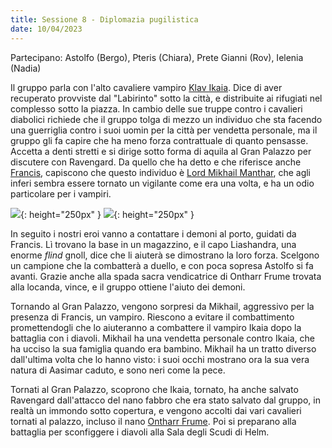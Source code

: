 ```yaml
---
title: Sessione 8 - Diplomazia pugilistica
date: 10/04/2023
---
```

Partecipano: Astolfo (Bergo), Pteris (Chiara), Prete Gianni (Rov), Ielenia (Nadia)

Il gruppo parla con l'alto cavaliere vampiro [Klav Ikaia](/star/npc/elturel#klav-ikaia). Dice di aver recuperato provviste dal "Labirinto" sotto la città, e distribuite ai rifugiati nel complesso sotto la piazza. In cambio delle sue truppe contro i cavalieri diabolici richiede che il gruppo tolga di mezzo un individuo che sta facendo una guerriglia contro i suoi uomin per la città per vendetta personale, ma il gruppo gli fa capire che ha meno forza contrattuale di quanto pensasse. Accetta a denti stretti e si dirige sotto forma di aquila al Gran Palazzo per discutere con Ravengard. Da quello che ha detto e che riferisce anche [Francis](/star/npc/pgrel#francis-numwit-nefignyc-piedipiatti-malbert-polywog), capiscono che questo individuo è [Lord Mikhail Manthar](/star/npc/elturel#lord-mikhail-manthar), che agli inferi sembra essere tornato un vigilante come era una volta, e ha un odio particolare per i vampiri.

![](https://www.aidedd.org/dnd/images/flind.jpg){: height="250px" } ![](https://i.imgur.com/bzm9FAJ.jpg){: height="250px" }

In seguito i nostri eroi vanno a contattare i demoni al porto, guidati da Francis. Lì trovano la base in un magazzino, e il capo Liashandra, una enorme *flind* gnoll, dice che li aiuterà se dimostrano la loro forza. Scelgono un campione che la combatterà a duello, e con poca sopresa Astolfo si fa avanti. Grazie anche alla spada sacra vendicatrice di Ontharr Frume trovata alla locanda, vince, e il gruppo ottiene l'aiuto dei demoni.

Tornando al Gran Palazzo, vengono sorpresi da Mikhail, aggressivo per la presenza di Francis, un vampiro. Riescono a evitare il combattimento promettendogli che lo aiuteranno a combattere il vampiro Ikaia dopo la battaglia con i diavoli. Mikhail ha una vendetta personale contro Ikaia, che ha ucciso la sua famiglia quando era bambino. Mikhail ha un tratto diverso dall'ultima volta che lo hanno visto: i suoi occhi mostrano ora la sua vera natura di Aasimar caduto, e sono neri come la pece.

Tornati al Gran Palazzo, scoprono che Ikaia, tornato, ha anche salvato Ravengard dall'attacco del nano fabbro che era stato salvato dal gruppo, in realtà un immondo sotto copertura, e vengono accolti dai vari cavalieri tornati al palazzo, incluso il nano [Ontharr Frume](/star/npc/misc#ontharr-frume). Poi si preparano alla battaglia per sconfiggere i diavoli alla Sala degli Scudi di Helm.